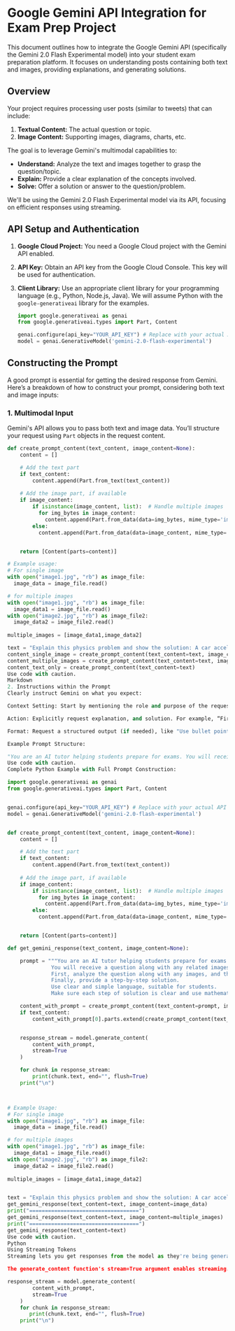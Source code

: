 # Google Gemini API Integration for Exam Prep Project

This document outlines how to integrate the Google Gemini API (specifically the Gemini 2.0 Flash Experimental model) into your student exam preparation platform. It focuses on understanding posts containing both text and images, providing explanations, and generating solutions.

## Overview

Your project requires processing user posts (similar to tweets) that can include:

1.  **Textual Content:** The actual question or topic.
2.  **Image Content:**  Supporting images, diagrams, charts, etc.

The goal is to leverage Gemini's multimodal capabilities to:

*   **Understand:**  Analyze the text and images together to grasp the question/topic.
*   **Explain:**  Provide a clear explanation of the concepts involved.
*   **Solve:** Offer a solution or answer to the question/problem.

We'll be using the Gemini 2.0 Flash Experimental model via its API, focusing on efficient responses using streaming.

## API Setup and Authentication

1.  **Google Cloud Project:** You need a Google Cloud project with the Gemini API enabled.
2.  **API Key:** Obtain an API key from the Google Cloud Console. This key will be used for authentication.
3.  **Client Library:** Use an appropriate client library for your programming language (e.g., Python, Node.js, Java). We will assume Python with the `google-generativeai` library for the examples.

    ```python
    import google.generativeai as genai
    from google.generativeai.types import Part, Content

    genai.configure(api_key="YOUR_API_KEY") # Replace with your actual API key
    model = genai.GenerativeModel('gemini-2.0-flash-experimental')
    ```

## Constructing the Prompt

A good prompt is essential for getting the desired response from Gemini. Here’s a breakdown of how to construct your prompt, considering both text and image inputs:

### 1. Multimodal Input

Gemini's API allows you to pass both text and image data. You’ll structure your request using `Part` objects in the request content.

```python
def create_prompt_content(text_content, image_content=None):
    content = []

    # Add the text part
    if text_content:
        content.append(Part.from_text(text_content))
        
    # Add the image part, if available
    if image_content:
        if isinstance(image_content, list):  # Handle multiple images
          for img_bytes in image_content:
            content.append(Part.from_data(data=img_bytes, mime_type='image/jpeg')) 
        else:
          content.append(Part.from_data(data=image_content, mime_type='image/jpeg'))


    return [Content(parts=content)]

# Example usage:
# For single image 
with open("image1.jpg", "rb") as image_file:
  image_data = image_file.read()

# for multiple images
with open("image1.jpg", "rb") as image_file:
  image_data1 = image_file.read()
with open("image2.jpg", "rb") as image_file2:
  image_data2 = image_file2.read()
 
multiple_images = [image_data1,image_data2]

text = "Explain this physics problem and show the solution: A car accelerates from rest at 2 m/s^2 for 5 seconds."
content_single_image = create_prompt_content(text_content=text, image_content=image_data)
content_multiple_images = create_prompt_content(text_content=text, image_content=multiple_images)
content_text_only = create_prompt_content(text_content=text)
Use code with caution.
Markdown
2. Instructions within the Prompt
Clearly instruct Gemini on what you expect:

Context Setting: Start by mentioning the role and purpose of the request. For example, “You are an AI tutor helping students prepare for exams.”

Action: Explicitly request explanation, and solution. For example, “First, provide a clear explanation of the problem, then provide a step-by-step solution.”

Format: Request a structured output (if needed), like "Use bullet points" or "Format the solution using mathematical notation."

Example Prompt Structure:

"You are an AI tutor helping students prepare for exams. You will receive a question along with any related images. First, analyze the question along with any images, and then provide an explanation of the concepts involved. Finally, provide a step-by-step solution. Use clear and simple language, suitable for students. Make sure each step of solution is clear and use mathematical notation whenever necessary."
Use code with caution.
Complete Python Example with Full Prompt Construction:

import google.generativeai as genai
from google.generativeai.types import Part, Content


genai.configure(api_key="YOUR_API_KEY") # Replace with your actual API key
model = genai.GenerativeModel('gemini-2.0-flash-experimental')


def create_prompt_content(text_content, image_content=None):
    content = []

    # Add the text part
    if text_content:
        content.append(Part.from_text(text_content))
        
    # Add the image part, if available
    if image_content:
        if isinstance(image_content, list):  # Handle multiple images
          for img_bytes in image_content:
            content.append(Part.from_data(data=img_bytes, mime_type='image/jpeg')) 
        else:
          content.append(Part.from_data(data=image_content, mime_type='image/jpeg'))


    return [Content(parts=content)]

def get_gemini_response(text_content, image_content=None):

    prompt = """You are an AI tutor helping students prepare for exams. 
              You will receive a question along with any related images. 
              First, analyze the question along with any images, and then provide an explanation of the concepts involved. 
              Finally, provide a step-by-step solution. 
              Use clear and simple language, suitable for students. 
              Make sure each step of solution is clear and use mathematical notation whenever necessary."""

    content_with_prompt = create_prompt_content(text_content=prompt, image_content=image_content) 
    if text_content:
        content_with_prompt[0].parts.extend(create_prompt_content(text_content=text_content)[0].parts)


    response_stream = model.generate_content(
        content_with_prompt,
        stream=True
    )

    for chunk in response_stream:
        print(chunk.text, end="", flush=True)
    print("\n")



# Example Usage:
# For single image 
with open("image1.jpg", "rb") as image_file:
  image_data = image_file.read()

# for multiple images
with open("image1.jpg", "rb") as image_file:
  image_data1 = image_file.read()
with open("image2.jpg", "rb") as image_file2:
  image_data2 = image_file2.read()
 
multiple_images = [image_data1,image_data2]


text = "Explain this physics problem and show the solution: A car accelerates from rest at 2 m/s^2 for 5 seconds."
get_gemini_response(text_content=text, image_content=image_data)
print("===================================")
get_gemini_response(text_content=text, image_content=multiple_images)
print("===================================")
get_gemini_response(text_content=text)
Use code with caution.
Python
Using Streaming Tokens
Streaming lets you get responses from the model as they're being generated, instead of waiting for the entire answer. This significantly improves the user experience, as content is displayed faster.

The generate_content function's stream=True argument enables streaming. The response will be a generator, yielding parts of the response:

response_stream = model.generate_content(
        content_with_prompt,
        stream=True
    )
    for chunk in response_stream:
       print(chunk.text, end="", flush=True)
    print("\n")
